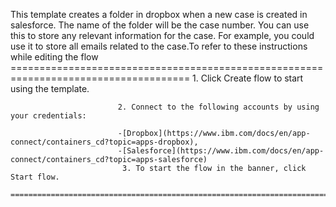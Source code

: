 This template creates a folder in dropbox when a new case is created in salesforce. The name of the folder will be the case number. You can use this to store any relevant information for the case. For example, you could use it to store all emails related to the case.To refer to these instructions while editing the flow
        =====================================================================================
                            1. Click Create flow to start using the template.

                            2. Connect to the following accounts by using your credentials:

                            -[Dropbox](https://www.ibm.com/docs/en/app-connect/containers_cd?topic=apps-dropbox),
                            -[Salesforce](https://www.ibm.com/docs/en/app-connect/containers_cd?topic=apps-salesforce)
                             3. To start the flow in the banner, click Start flow.
        ==========================================================================================